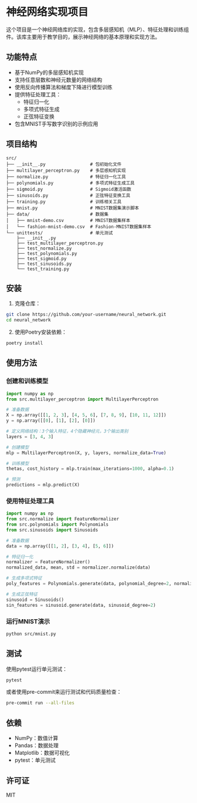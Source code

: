 # 神经网络实现项目

这个项目是一个神经网络库的实现，包含多层感知机（MLP）、特征处理和训练组件。该库主要用于教学目的，展示神经网络的基本原理和实现方法。

## 功能特点

- 基于NumPy的多层感知机实现
- 支持任意层数和神经元数量的网络结构
- 使用反向传播算法和梯度下降进行模型训练
- 提供特征处理工具：
  - 特征归一化
  - 多项式特征生成
  - 正弦特征变换
- 包含MNIST手写数字识别的示例应用

## 项目结构

```
src/
├── __init__.py                 # 包初始化文件
├── multilayer_perceptron.py    # 多层感知机实现
├── normalize.py                # 特征归一化工具
├── polynomials.py              # 多项式特征生成工具
├── sigmoid.py                  # Sigmoid激活函数
├── sinusoids.py                # 正弦特征变换工具
├── training.py                 # 训练相关工具
├── mnist.py                    # MNIST数据集演示脚本
├── data/                       # 数据集
│   ├── mnist-demo.csv          # MNIST数据集样本
│   └── fashion-mnist-demo.csv  # Fashion-MNIST数据集样本
└── unittests/                  # 单元测试
    ├── __init__.py
    ├── test_multilayer_perceptron.py
    ├── test_normalize.py
    ├── test_polynomials.py
    ├── test_sigmoid.py
    ├── test_sinusoids.py
    └── test_training.py
```

## 安装

1. 克隆仓库：

```bash
git clone https://github.com/your-username/neural_network.git
cd neural_network
```

2. 使用Poetry安装依赖：

```bash
poetry install
```

## 使用方法

### 创建和训练模型

```python
import numpy as np
from src.multilayer_perceptron import MultilayerPerceptron

# 准备数据
X = np.array([[1, 2, 3], [4, 5, 6], [7, 8, 9], [10, 11, 12]])
y = np.array([[0], [1], [2], [0]])

# 定义网络结构：3个输入特征，4个隐藏神经元，3个输出类别
layers = [3, 4, 3]

# 创建模型
mlp = MultilayerPerceptron(X, y, layers, normalize_data=True)

# 训练模型
thetas, cost_history = mlp.train(max_iterations=1000, alpha=0.1)

# 预测
predictions = mlp.predict(X)
```

### 使用特征处理工具

```python
import numpy as np
from src.normalize import FeatureNormalizer
from src.polynomials import Polynomials
from src.sinusoids import Sinusoids

# 准备数据
data = np.array([[1, 2], [3, 4], [5, 6]])

# 特征归一化
normalizer = FeatureNormalizer()
normalized_data, mean, std = normalizer.normalize(data)

# 生成多项式特征
poly_features = Polynomials.generate(data, polynomial_degree=2, normalize_data=True)

# 生成正弦特征
sinusoid = Sinusoids()
sin_features = sinusoid.generate(data, sinusoid_degree=2)
```

### 运行MNIST演示

```bash
python src/mnist.py
```

## 测试

使用pytest运行单元测试：

```bash
pytest
```

或者使用pre-commit来运行测试和代码质量检查：

```bash
pre-commit run --all-files
```

## 依赖

- NumPy：数值计算
- Pandas：数据处理
- Matplotlib：数据可视化
- pytest：单元测试

## 许可证

MIT
